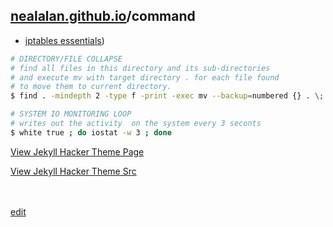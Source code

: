 ## [nealalan.github.io](https://nealalan.github.io)/command

- [iptables essentials](https://nocsma.wordpress.com/2016/10/21/iptables-essentials-common-firewall-rules-and-commands/))

```bash
# DIRECTORY/FILE COLLAPSE
# find all files in this directory and its sub-directories 
# and execute mv with target directory . for each file found 
# to move them to current directory.
$ find . -mindepth 2 -type f -print -exec mv --backup=numbered {} . \;
```
```bash
# SYSTEM IO MONITORING LOOP
# writes out the activity  on the system every 3 seconts
$ white true ; do iostat -w 3 ; done
````

[View Jekyll Hacker Theme Page](https://pages-themes.github.io/hacker/)

[View Jekyll Hacker Theme Src](https://github.com/pages-themes/hacker/edit/master/index.md) 

<br><br>
[edit](https://github.com/nealalan/command/edit/master/README.md)
